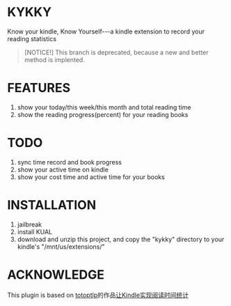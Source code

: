 # KYKKY
Know your kindle, Know Yourself---a kindle extension to record your reading statistics 

>[NOTICE!] This branch is deprecated, because a new and better method is implented.

# FEATURES
1. show your today/this week/this month and total reading time
2. show the reading progress(percent) for your reading books

# TODO
1. sync time record and book progress
2. show your active time on kindle
3. show your cost time and active time for your books

# INSTALLATION
1. jailbreak
2. install KUAL
3. download and unzip this project, and copy the "kykky" directory to your kindle's "/mnt/us/extensions/"

# ACKNOWLEDGE
This plugin is based on [totoptlp](http://tieba.baidu.com/home/main?un=totoptlp&ie=utf-8&fr=pb&ie=utf-8)的作品[让Kindle实现阅读时间统计](http://tieba.baidu.com/p/4077881510)